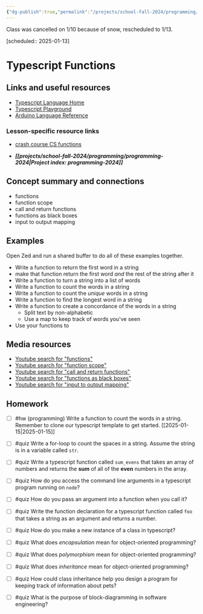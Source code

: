 ```yaml
---
{"dg-publish":true,"permalink":"/projects/school-fall-2024/programming/lessons/typescript-functions/"}
---
```



Class was cancelled on 1/10 because of snow, rescheduled to 1/13.

[scheduled:: 2025-01-13] 

#  Typescript Functions

## Links and useful resources

- [Typescript Language Home](https://www.typescriptlang.org/)
- [Typescript Playground](https://www.typescriptlang.org/play/)
- [Arduino Language Reference](https://docs.arduino.cc/language-reference/)


### Lesson-specific resource links

- [crash course CS functions](https://www.youtube.com/watch?v=l26oaHV7D40) 

- ***[[projects/school-fall-2024/programming/programming-2024\|Project index: programming-2024]]*** 
## Concept summary and connections


- functions 
- function scope 
- call and return functions 
- functions as black boxes 
- input to output mapping 

## Examples

Open Zed and run a shared buffer to do all of these examples together.

- Write a function to return the first word in a string
- make that function return the first word *and* the rest of the string after it
- Write a function to turn a string into a list of words
- Write a function to count the words in a string
- Write a function to count the *unique* words in a string
- Write a function to find the longest word in a string
- Write a function to create a concordance of the words in a string
    - Split text by non-alphabetic
    - Use a map to keep track of words you've seen
- Use your functions to 

## Media resources

- [Youtube search for "functions"](https://www.youtube.com/results?search_query=functions) 
- [Youtube search for "function scope"](https://www.youtube.com/results?search_query=function%20scope) 
- [Youtube search for "call and return functions"](https://www.youtube.com/results?search_query=call%20and%20return%20functions) 
- [Youtube search for "functions as black boxes"](https://www.youtube.com/results?search_query=functions%20as%20black%20boxes) 
- [Youtube search for "input to output mapping"](https://www.youtube.com/results?search_query=input%20to%20output%20mapping) 

## Homework

- [ ] #hw (programming) Write a function to count the words in a string. Remember to clone our typescript template to get started. [[2025-01-15\|2025-01-15]]

- [ ] #quiz Write a for-loop to count the spaces in a string. Assume the string is in a variable called `str`.
- [ ] #quiz Write a typescript function called `sum_evens` that takes an array of numbers and returns the **sum** of all of the **even** numbers in the array.
- [ ] #quiz How do you access the command line arguments in a typescript program running on `node`?
- [ ] #quiz How do you pass an argument into a function when you call it?
- [ ] #quiz Write the function declaration for a typescript function called `foo` that takes a string as an argument and returns a number.
- [ ] #quiz How do you make a new instance of a class in typescript?
- [ ] #quiz What does *encapsulation* mean for object-oriented programming?
- [ ] #quiz What does *polymorphism* mean for object-oriented programming?
- [ ] #quiz What does *inheritance* mean for object-oriented programming?
- [ ] #quiz How could class inheritance help you design a program for keeping track of information about pets?
- [ ] #quiz What is the purpose of block-diagramming in software engineering?
